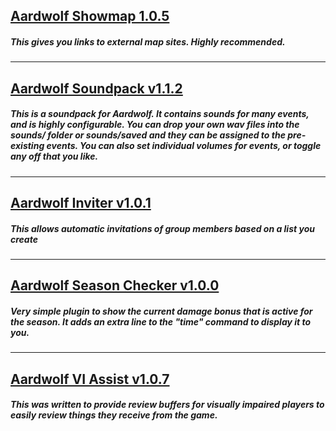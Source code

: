 ## [Aardwolf Showmap 1.0.5](https://github.com/hudmond/hudmond.github.io/raw/master/Aardwolf_Showmap_v1.0.5.zip)
##### This gives you links to external map sites. Highly recommended.
---
## [Aardwolf Soundpack v1.1.2](https://github.com/hudmond/hudmond.github.io/raw/master/Aardwolf_Soundpack_v1.1.2.zip)
##### This is a soundpack for Aardwolf. It contains sounds for many events, and is highly configurable. You can drop your own wav files into the sounds/ folder or sounds/saved and they can be assigned to the pre-existing events. You can also set individual volumes for events, or toggle any off that you like.
---
## [Aardwolf Inviter v1.0.1](https://github.com/hudmond/hudmond.github.io/raw/master/Aardwolf_Inviter_v1.0.1.zip)
##### This allows automatic invitations of group members based on a list you create
---
## [Aardwolf Season Checker v1.0.0](https://github.com/hudmond/hudmond.github.io/raw/master/Aardwolf_Season_Checker_v1.0.0.zip)
##### Very simple plugin to show the current damage bonus that is active for the season. It adds an extra line to the "time" command to display it to you.
---
## [Aardwolf VI Assist v1.0.7](https://github.com/hudmond/hudmond.github.io/raw/master/Aardwolf_VI_Assist_v1.0.7.zip)
##### This was written to provide review buffers for visually impaired players to easily review things they receive from the game.
